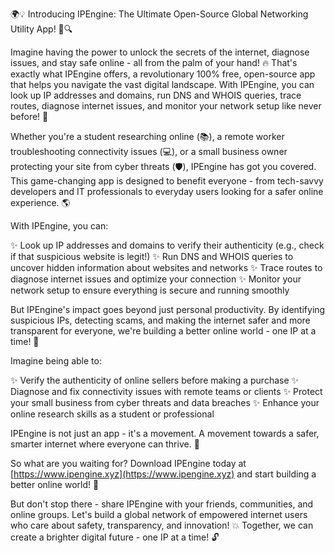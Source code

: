 🌍💡 Introducing IPEngine: The Ultimate Open-Source Global Networking Utility App! 📡🔍

Imagine having the power to unlock the secrets of the internet, diagnose issues, and stay safe online - all from the palm of your hand! 🔥 That's exactly what IPEngine offers, a revolutionary 100% free, open-source app that helps you navigate the vast digital landscape. With IPEngine, you can look up IP addresses and domains, run DNS and WHOIS queries, trace routes, diagnose internet issues, and monitor your network setup like never before! 🚀

Whether you're a student researching online (📚), a remote worker troubleshooting connectivity issues (💻), or a small business owner protecting your site from cyber threats (🛡️), IPEngine has got you covered. This game-changing app is designed to benefit everyone - from tech-savvy developers and IT professionals to everyday users looking for a safer online experience. 🌎

With IPEngine, you can:

✨ Look up IP addresses and domains to verify their authenticity (e.g., check if that suspicious website is legit!)
✨ Run DNS and WHOIS queries to uncover hidden information about websites and networks
✨ Trace routes to diagnose internet issues and optimize your connection
✨ Monitor your network setup to ensure everything is secure and running smoothly

But IPEngine's impact goes beyond just personal productivity. By identifying suspicious IPs, detecting scams, and making the internet safer and more transparent for everyone, we're building a better online world - one IP at a time! 🌈

Imagine being able to:

✨ Verify the authenticity of online sellers before making a purchase
✨ Diagnose and fix connectivity issues with remote teams or clients
✨ Protect your small business from cyber threats and data breaches
✨ Enhance your online research skills as a student or professional

IPEngine is not just an app - it's a movement. A movement towards a safer, smarter internet where everyone can thrive. 💪

So what are you waiting for? Download IPEngine today at [https://www.ipengine.xyz](https://www.ipengine.xyz) and start building a better online world! 🚀

But don't stop there - share IPEngine with your friends, communities, and online groups. Let's build a global network of empowered internet users who care about safety, transparency, and innovation! 💥 Together, we can create a brighter digital future - one IP at a time! 🔓